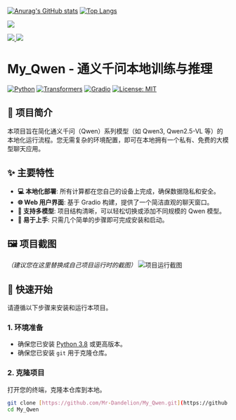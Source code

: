 [![Anurag's GitHub stats](https://github-readme-stats.vercel.app/api?username=你的用户名&show_icons=true&theme=radical)](https://github.com/anuraghazra/github-readme-stats)
[![Top Langs](https://github-readme-stats.vercel.app/api/top-langs/?username=你的用户名&layout=compact&theme=vision-friendly-dark)](https://github.com/anuraghazra/github-readme-stats)
<p align="left">
  <a href="https://skillicons.dev">
    <img src="https://skillicons.dev/icons?i=js,html,css,react,nodejs,python" />
  </a>
</p>
<a href="https://twitter.com/你的推特用户名">
  <img src="https://img.shields.io/badge/Twitter-1DA1F2?style=for-the-badge&logo=twitter&logoColor=white" />
</a>
<a href="https://www.linkedin.com/in/你的领英ID">
  <img src="https://img.shields.io/badge/LinkedIn-0077B5?style=for-the-badge&logo=linkedin&logoColor=white" />
</a>

# My_Qwen - 通义千问本地训练与推理

[![Python](https://img.shields.io/badge/Python-3.8+-blue.svg)](https://www.python.org/downloads/)
[![Transformers](https://img.shields.io/badge/🤗-Transformers-yellow.svg)](https://github.com/huggingface/transformers)
[![Gradio](https.img.shields.io/badge/Gradio-orange)](https://gradio.app/)
[![License: MIT](https://img.shields.io/badge/License-MIT-green.svg)](https://opensource.org/licenses/MIT)


## 📖 项目简介

本项目旨在简化通义千问（Qwen）系列模型（如 Qwen3, Qwen2.5-VL 等）的本地化运行流程。您无需复杂的环境配置，即可在本地拥有一个私有、免费的大模型聊天应用。

## ✨ 主要特性

* **💻 本地化部署**: 所有计算都在您自己的设备上完成，确保数据隐私和安全。
* **🌐 Web 用户界面**: 基于 Gradio 构建，提供了一个简洁直观的聊天窗口。
* **🤖 支持多模型**: 项目结构清晰，可以轻松切换或添加不同规模的 Qwen 模型。
* **🔧 易于上手**: 只需几个简单的步骤即可完成安装和启动。

## 🖼️ 项目截图

*（建议您在这里替换成自己项目运行时的截图）*
![项目运行截图](https://raw.githubusercontent.com/Mr-Dandelion/My_Qwen/main/path/to/your/screenshot.png)


## 🚀 快速开始

请遵循以下步骤来安装和运行本项目。

### 1. 环境准备

* 确保您已安装 [Python 3.8](https://www.python.org/) 或更高版本。
* 确保您已安装 `git` 用于克隆仓库。

### 2. 克隆项目

打开您的终端，克隆本仓库到本地。
```bash
git clone [https://github.com/Mr-Dandelion/My_Qwen.git](https://github.com/Mr-Dandelion/My_Qwen.git)
cd My_Qwen